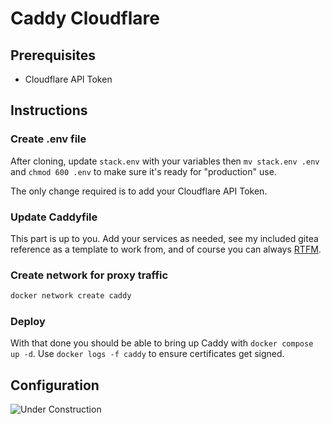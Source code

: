 # Caddy Cloudflare

## Prerequisites

* Cloudflare API Token

## Instructions

### Create .env file

After cloning, update `stack.env` with your variables then `mv stack.env .env` and `chmod 600 .env` to make sure it's ready for "production" use.

The only change required is to add your Cloudflare API Token.

### Update Caddyfile

This part is up to you. Add your services as needed, see my included gitea reference as a template to work from, and of course you can always [RTFM](https://caddyserver.com/docs/).

### Create network for proxy traffic

```bash
docker network create caddy
```

### Deploy

With that done you should be able to bring up Caddy with `docker compose up -d`. Use `docker logs -f caddy` to ensure certificates get signed.

## Configuration

![Under Construction](https://blogger.googleusercontent.com/img/b/R29vZ2xl/AVvXsEiomutrIinAmrMZdjNekuzcHkOEiGQdZDzjTMI7LtzK23ltG_mb-YE5XDQXXxCeAAxJoXn37QUGAeKrzfIbd78N-BvB7Pn1R4D20EkQgp5uyGQR-O8Ccv833YIXiJYdGdxSO02CHjv5JT5b/s1600/under+construction.jpg)